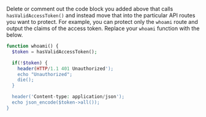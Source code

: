 Delete or comment out the code block you added above that calls `hasValidAccessToken()` and instead move that into the particular API routes you want to protect. For example, you can protect only the `whoami` route and output the claims of the access token. Replace your `whoami` function with the below.

```php
function whoami() {
  $token = hasValidAccessToken();

  if(!$token) {
    header(HTTP/1.1 401 Unauthorized');
    echo "Unauthorized";
    die();
  }

  header('Content-type: application/json');
  echo json_encode($token->all());
}
```
